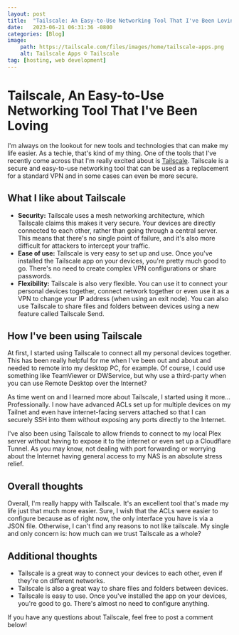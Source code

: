 ```yaml
---
layout: post
title:  "Tailscale: An Easy-to-Use Networking Tool That I've Been Loving"
date:   2023-06-21 06:31:36 -0800
categories: [Blog]
image:
    path: https://tailscale.com/files/images/home/tailscale-apps.png
    alt: Tailscale Apps ©️ Tailscale
tag: [hosting, web development]
---
```


# Tailscale, An Easy-to-Use Networking Tool That I've Been Loving

I'm always on the lookout for new tools and technologies that can make my life easier. As a techie, that's kind of my thing. One of the tools that I've recently come across that I'm really excited about is <a href="https://tailscale.com" target="_blank">Tailscale</a>. Tailscale is a secure and easy-to-use networking tool that can be used as a replacement for a standard VPN and in some cases can even be more secure.

## What I like about Tailscale

* **Security:** Tailscale uses a mesh networking architecture, which Tailscale claims this makes it very secure. Your devices are directly connected to each other, rather than going through a central server. This means that there's no single point of failure, and it's also more difficult for attackers to intercept your traffic.
* **Ease of use:** Tailscale is very easy to set up and use. Once you've installed the Tailscale app on your devices, you're pretty much good to go. There's no need to create complex VPN configurations or share passwords.
* **Flexibility:** Tailscale is also very flexible. You can use it to connect your personal devices together, connect network together or even use it as a VPN to change your IP address (when using an exit node). You can also use Tailscale to share files and folders between devices using a new feature called Tailscale Send.

## How I've been using Tailscale

At first, I started using Tailscale to connect all my personal devices together. This has been really helpful for me when I've been out and about and needed to remote into my desktop PC, for example. Of course, I could use something like TeamViewer or DWService, but why use a third-party when you can use Remote Desktop over the Internet?

As time went on and I learned more about Tailscale, I started using it more... Professionally. I now have advanced ACLs set up for multiple devices on my Tailnet and even have internet-facing servers attached so that I can securely SSH into them without exposing any ports directly to the Internet.

I've also been using Tailscale to allow friends to connect to my local Plex server without having to expose it to the internet or even set up a Cloudflare Tunnel. As you may know, not dealing with port forwarding or worrying about the Internet having general access to my NAS is an absolute stress relief.

## Overall thoughts

Overall, I'm really happy with Tailscale. It's an excellent tool that's made my life just that much more easier. Sure, I wish that the ACLs were easier to configure because as of right now, the only interface you have is via a JSON file. Otherwise, I can't find any reasons to not like tailscale. My single and only concern is: how much can we trust Tailscale as a whole?

## Additional thoughts

* Tailscale is a great way to connect your devices to each other, even if they're on different networks.
* Tailscale is also a great way to share files and folders between devices.
* Tailscale is easy to use. Once you've installed the app on your devices, you're good to go. There's almost no need to configure anything.

If you have any questions about Tailscale, feel free to post a comment below!
